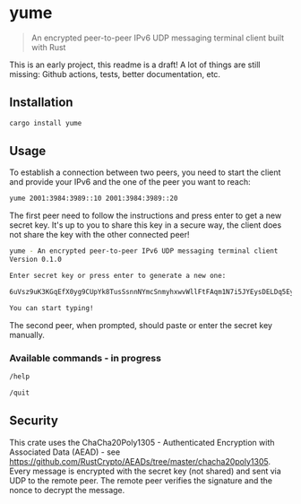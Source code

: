 # yume

> An encrypted peer-to-peer IPv6 UDP messaging terminal client built with Rust

This is an early project, this readme is a draft!
A lot of things are still missing: Github actions, tests, better documentation, etc.

## Installation

```sh
cargo install yume
```

## Usage

To establish a connection between two peers, you need to start the client and provide your IPv6 and the one of the peer you want to reach:

```sh
yume 2001:3984:3989::10 2001:3984:3989::20
```

The first peer need to follow the instructions and press enter to get a new secret key.
It's up to you to share this key in a secure way, the client does not share the key with the other connected peer!

```sh
yume - An encrypted peer-to-peer IPv6 UDP messaging terminal client
Version 0.1.0

Enter secret key or press enter to generate a new one:

6uVsz9uK3KGqEfX0yg9CUpYk8TusSsnnNYmcSnmyhxwvWllFtFAqm1N7i5JYEysDELDq5EyuMYQwPPwgE2/0eg==

You can start typing!
```

The second peer, when prompted, should paste or enter the secret key manually.

### Available commands - in progress

```sh
/help
```

```sh
/quit
```

## Security

This crate uses the ChaCha20Poly1305 - Authenticated Encryption with Associated Data (AEAD) - see https://github.com/RustCrypto/AEADs/tree/master/chacha20poly1305.
Every message is encrypted with the secret key (not shared) and sent via UDP to the remote peer. The remote peer verifies the signature and the nonce to decrypt the message.
